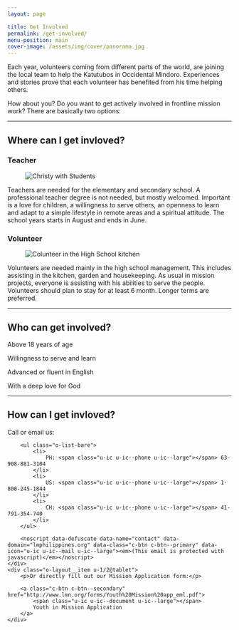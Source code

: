 ```yaml
---
layout: page

title: Get Involved
permalink: /get-involved/
menu-position: main
cover-image: /assets/img/cover/panorama.jpg
---
```


Each year, volunteers coming from different parts of the world, are joining the local team to help the Katutubos in Occidental Mindoro. Experiences and stories prove that each volunteer has benefited from his time helping others.

How about you? Do you want to get actively involved in frontline mission work? There are basically two options:

---

## Where can I get invloved?

### Teacher

<figure class="c-figure c-figure--left u-1/3@tablet">
    <img class="u-zoom u-zoom--3x u-zoom--left" alt="Christy with Students" src="{{site.img_dir}}/2017/07/christys-students-800.jpg">
</figure>

Teachers are needed for the elementary and secondary school. A professional teacher degree is not needed, but mostly welcomed. Important is a love for children, a willingness to serve others, an openness to learn and adapt to a simple lifestyle in remote areas and a spiritual attitude. The school years starts in August and ends in June.


### Volunteer

<figure class="c-figure c-figure--left u-1/3@tablet">
    <img class="u-zoom u-zoom--3x u-zoom--left" alt="Colunteer in the High School kitchen" src="{{site.img_dir}}/2017/05/volunteer-in-kitchen.jpg">
</figure>

Volunteers are needed mainly in the high school management. This includes assisting in the kitchen, garden and housekeeping. As usual in mission projects, everyone is assisting with his abilities to serve the people.
Volunteers should plan to stay for at least 6 month. Longer terms are preferred.

---

## Who can get involved?

<div class="o-layout o-layout--small o-layout--stretch u-text-center">
    <div class="o-layout__item u-1/2 u-1/4@tablet u-mb-">
        <div class="o-box o-box--small c-box c-box--secondary u-1/1">
            <p class="u-ic u-ic--check u-ic--huge"></p>
            <p>Above 18 years of age</p>
        </div>
    </div>
    <div class="o-layout__item u-1/2 u-1/4@tablet u-mb-">
        <div class="o-box o-box--small c-box c-box--secondary u-1/1">
            <p class="u-ic u-ic--check u-ic--huge"></p>
            <p>Willingness to serve and learn</p>
        </div>
    </div>
    <div class="o-layout__item u-1/2 u-1/4@tablet u-mb-">
        <div class="o-box o-box--small c-box c-box--secondary u-1/1">
            <p class="u-ic u-ic--check u-ic--huge"></p>
            <p>Advanced or fluent in English</p>
        </div>
    </div>
    <div class="o-layout__item u-1/2 u-1/4@tablet u-mb-">
        <div class="o-box o-box--small c-box c-box--secondary u-1/1">
            <p class="u-ic u-ic--check u-ic--huge"></p>
            <p>With a deep love for God</p>
        </div>
    </div>
</div>

---

## How can I get invloved?

<div class="o-layout">
    <div class="o-layout__item u-1/2@tablet u-mb">
        <p>Call or email us:</p>

        <ul class="o-list-bare">
            <li>
                PH: <span class="u-ic u-ic--phone u-ic--large"></span> 63-908-881-3104
            </li>
            <li>
                US: <span class="u-ic u-ic--phone u-ic--large"></span> 1-800-245-1844
            </li>
            <li>
                CH: <span class="u-ic u-ic--phone u-ic--large"></span> 41-791-354-740
            </li>
        </ul>

        <noscript data-defuscate data-name="contact" data-domain="lmphilippines.org" data-class="c-btn c-btn--primary" data-icon="u-ic u-ic--mail u-ic--large"><em>(This email is protected with javascript)</em></noscript>
    </div>
    <div class="o-layout__item u-1/2@tablet">
        <p>Or directly fill out our Mission Application form:</p>

        <a class="c-btn c-btn--secondary" href="http://www.lmn.org/forms/Youth%20Mission%20app_eml.pdf">
            <span class="u-ic u-ic--document u-ic--large"></span>
            Youth in Mission Application
        </a>
    </div>
</div>
